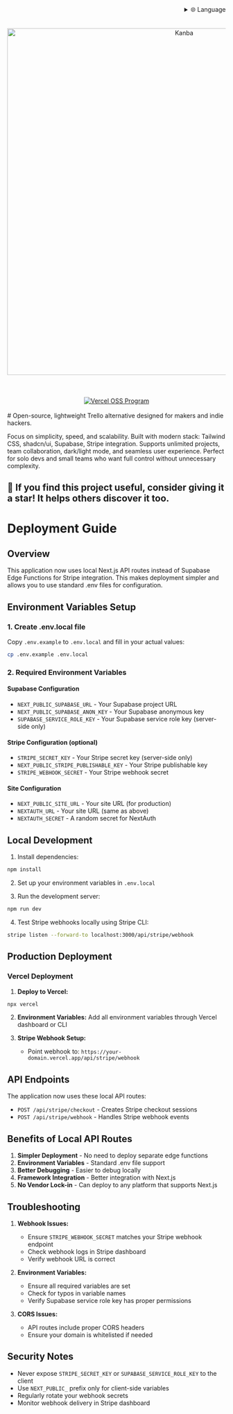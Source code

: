 
<div align="right">
  <details>
    <summary >🌐 Language</summary>
    <div>
      <div align="center">
        <a href="https://openaitx.github.io/view.html?user=Uaghazade1&project=kanba&lang=en">English</a>
        | <a href="https://openaitx.github.io/view.html?user=Uaghazade1&project=kanba&lang=zh-CN">简体中文</a>
        | <a href="https://openaitx.github.io/view.html?user=Uaghazade1&project=kanba&lang=zh-TW">繁體中文</a>
        | <a href="https://openaitx.github.io/view.html?user=Uaghazade1&project=kanba&lang=ja">日本語</a>
        | <a href="https://openaitx.github.io/view.html?user=Uaghazade1&project=kanba&lang=ko">한국어</a>
        | <a href="https://openaitx.github.io/view.html?user=Uaghazade1&project=kanba&lang=hi">हिन्दी</a>
        | <a href="https://openaitx.github.io/view.html?user=Uaghazade1&project=kanba&lang=th">ไทย</a>
        | <a href="https://openaitx.github.io/view.html?user=Uaghazade1&project=kanba&lang=fr">Français</a>
        | <a href="https://openaitx.github.io/view.html?user=Uaghazade1&project=kanba&lang=de">Deutsch</a>
        | <a href="https://openaitx.github.io/view.html?user=Uaghazade1&project=kanba&lang=es">Español</a>
        | <a href="https://openaitx.github.io/view.html?user=Uaghazade1&project=kanba&lang=it">Itapano</a>
        | <a href="https://openaitx.github.io/view.html?user=Uaghazade1&project=kanba&lang=ru">Русский</a>
        | <a href="https://openaitx.github.io/view.html?user=Uaghazade1&project=kanba&lang=pt">Português</a>
        | <a href="https://openaitx.github.io/view.html?user=Uaghazade1&project=kanba&lang=nl">Nederlands</a>
        | <a href="https://openaitx.github.io/view.html?user=Uaghazade1&project=kanba&lang=pl">Polski</a>
        | <a href="https://openaitx.github.io/view.html?user=Uaghazade1&project=kanba&lang=ar">العربية</a>
        | <a href="https://openaitx.github.io/view.html?user=Uaghazade1&project=kanba&lang=fa">فارسی</a>
        | <a href="https://openaitx.github.io/view.html?user=Uaghazade1&project=kanba&lang=tr">Türkçe</a>
        | <a href="https://openaitx.github.io/view.html?user=Uaghazade1&project=kanba&lang=vi">Tiếng Việt</a>
        | <a href="https://openaitx.github.io/view.html?user=Uaghazade1&project=kanba&lang=id">Bahasa Indonesia</a>
      </div>
    </div>
  </details>
</div>

<div align="center">
  <br />
<br />
<a href="https://kanba.co">
  <img alt="Kanba" src="https://www.kanba.co/dark-hero.png" style=" width: 800px " />
</a>
    <br />
<br />
</div>

<div align="center">
  <br />
<br />
<a href="https://vercel.com/oss">
  <img alt="Vercel OSS Program" src="https://vercel.com/oss/program-badge.svg" />
</a>
    <br />
<br />
</div>
# Open-source, lightweight Trello alternative designed for makers and indie hackers.

Focus on simplicity, speed, and scalability.
Built with modern stack: Tailwind CSS, shadcn/ui, Supabase, Stripe integration.
Supports unlimited projects, team collaboration, dark/light mode, and seamless user experience.
Perfect for solo devs and small teams who want full control without unnecessary complexity.

## 🌟 If you find this project useful, consider giving it a star! It helps others discover it too.

# Deployment Guide

## Overview
This application now uses local Next.js API routes instead of Supabase Edge Functions for Stripe integration. This makes deployment simpler and allows you to use standard .env files for configuration.

## Environment Variables Setup

### 1. Create .env.local file
Copy `.env.example` to `.env.local` and fill in your actual values:

```bash
cp .env.example .env.local
```

### 2. Required Environment Variables

#### Supabase Configuration
- `NEXT_PUBLIC_SUPABASE_URL` - Your Supabase project URL
- `NEXT_PUBLIC_SUPABASE_ANON_KEY` - Your Supabase anonymous key
- `SUPABASE_SERVICE_ROLE_KEY` - Your Supabase service role key (server-side only)

#### Stripe Configuration (optional)
- `STRIPE_SECRET_KEY` - Your Stripe secret key (server-side only)
- `NEXT_PUBLIC_STRIPE_PUBLISHABLE_KEY` - Your Stripe publishable key
- `STRIPE_WEBHOOK_SECRET` - Your Stripe webhook secret

#### Site Configuration
- `NEXT_PUBLIC_SITE_URL` - Your site URL (for production)
- `NEXTAUTH_URL` - Your site URL (same as above)
- `NEXTAUTH_SECRET` - A random secret for NextAuth

## Local Development

1. Install dependencies:
```bash
npm install
```

2. Set up your environment variables in `.env.local`

3. Run the development server:
```bash
npm run dev
```

4. Test Stripe webhooks locally using Stripe CLI:
```bash
stripe listen --forward-to localhost:3000/api/stripe/webhook
```

## Production Deployment


### Vercel Deployment

1. **Deploy to Vercel:**
```bash
npx vercel
```

2. **Environment Variables:**
   Add all environment variables through Vercel dashboard or CLI

3. **Stripe Webhook Setup:**
   - Point webhook to: `https://your-domain.vercel.app/api/stripe/webhook`

## API Endpoints

The application now uses these local API routes:

- `POST /api/stripe/checkout` - Creates Stripe checkout sessions
- `POST /api/stripe/webhook` - Handles Stripe webhook events

## Benefits of Local API Routes

1. **Simpler Deployment** - No need to deploy separate edge functions
2. **Environment Variables** - Standard .env file support
3. **Better Debugging** - Easier to debug locally
4. **Framework Integration** - Better integration with Next.js
5. **No Vendor Lock-in** - Can deploy to any platform that supports Next.js

## Troubleshooting

1. **Webhook Issues:**
   - Ensure `STRIPE_WEBHOOK_SECRET` matches your Stripe webhook endpoint
   - Check webhook logs in Stripe dashboard
   - Verify webhook URL is correct

2. **Environment Variables:**
   - Ensure all required variables are set
   - Check for typos in variable names
   - Verify Supabase service role key has proper permissions

3. **CORS Issues:**
   - API routes include proper CORS headers
   - Ensure your domain is whitelisted if needed

## Security Notes

- Never expose `STRIPE_SECRET_KEY` or `SUPABASE_SERVICE_ROLE_KEY` to the client
- Use `NEXT_PUBLIC_` prefix only for client-side variables
- Regularly rotate your webhook secrets
- Monitor webhook delivery in Stripe dashboard
